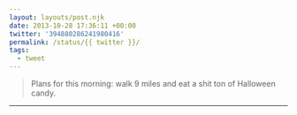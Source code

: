 ```yaml
---
layout: layouts/post.njk
date: 2013-10-28 17:36:11 +00:00
twitter: '394880286241980416'
permalink: /status/{{ twitter }}/
tags: 
  - tweet
---
```


> Plans for this morning: walk 9 miles and eat a shit ton of Halloween candy.

---
